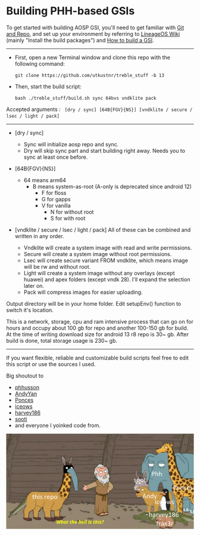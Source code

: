 # Building PHH-based GSIs #

To get started with building AOSP GSI, you'll need to get familiar with [Git and Repo](https://source.android.com/source/using-repo.html), and set up your environment by referring to [LineageOS Wiki](https://wiki.lineageos.org/devices/redfin/build) (mainly "Install the build packages") and [How to build a GSI](https://github.com/phhusson/treble_experimentations/wiki/How-to-build-a-GSI%3F).

---

- First, open a new Terminal window and clone this repo with the following command:

	```
	git clone https://github.com/utkustnr/treble_stuff -b 13
	```

- Then, start the build script:

	```
	bash ./treble_stuff/build.sh sync 64bvs vndklite pack
	```

Accepted arguments : ` [dry / sync] [64B{FGV}{NS}] [vndklite / secure / lsec / light / pack]`

---

- [dry / sync]
	- Sync will initialize aosp repo and sync.
	- Dry will skip sync part and start building right away. Needs you to sync at least once before.

- [64B{FGV}{NS}]
	- 64 means arm64 
		- B means system-as-root (A-only is deprecated since android 12)
			- F for floss 
			- G for gapps 
			- V for vanilla
				- N for without root 
				- S for with root

- [vndklite / secure / lsec / light / pack] All of these can be combined and written in any order.
	- Vndklite will create a system image with read and write permissions.
	- Secure will create a system image without root permissions.
	- Lsec will create secure variant FROM vndklite, which means image will be rw and without root.
	- Light will create a system image without any overlays (except huawei) and apex folders (except vndk 28). I'll expand the selection later on.
	- Pack will compress images for easier uploading.

Output directory will be in your home folder. Edit setupEnv() function to switch it's location.

This is a network, storage, cpu and ram intensive process that can go on for hours and occupy about 100 gb for repo and another 100-150 gb for build. At the time of writing download size for android 13 r8 repo is 30~ gb. After build is done, total storage usage is 230~ gb.

---

If you want flexible, reliable and customizable build scripts feel free to edit this script or use the sources I used.

Big shoutout to 
- [phhusson](https://github.com/phhusson)
- [AndyYan](https://github.com/AndyCGYan)
- [Ponces](https://github.com/ponces)
- [iceows](https://github.com/Iceows)
- [harvey186](https://github.com/LeOS-GSI)
- [sooti](https://github.com/sooti)
- and everyone I yoinked code from.

![treble_stuff](https://raw.githubusercontent.com/utkustnr/dotfiles/main/reference/meme.png)
